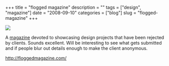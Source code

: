 +++
title = "flogged magazine"
description = ""
tags = ["design", "magazine"]
date = "2008-09-10"
categories = ["blog"]
slug = "flogged-magazine"
+++



  <div class="notebook-screenshot"><a href="http://floggedmagazine.com/"><img src="/media/bluga/wt48c8609ff308f_0.jpg"/></a></div><p>A <a href="http://floggedmagazine.com/">magazine</a> devoted to showcasing design projects that have been rejected by clients. Sounds excellent. Will be interesting to see what gets submitted and if people blur out details enough to make the client anonymous.</p>
    
  <a href="http://floggedmagazine.com/">http://floggedmagazine.com/</a>
